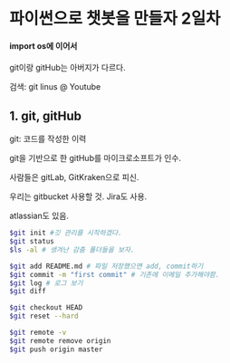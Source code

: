 # 파이썬으로 챗봇을 만들자 2일차

#### import os에 이어서

git이랑 gitHub는 아버지가 다르다.

검색: git linus @ Youtube

## 1. git, gitHub

git: 코드를 작성한 이력

git을 기반으로 한 gitHub를 마이크로소프트가 인수.

사람들은 gitLab, GitKraken으로 피신.

우리는 gitbucket 사용할 것. Jira도 사용.

atlassian도 있음.

```bash
$git init #깃 관리를 시작하겠다.
$git status
$ls -al # 생겨난 감춤 폴더들을 보자.

$git add README.md # 파일 저장했으면 add, commit하기
$git commit -m "first commit" # 기존에 이메일 추가해야함.
$git log # 로그 보기
$git diff

$git checkout HEAD
$git reset --hard

$git remote -v
$git remote remove origin
$git push origin master
```

